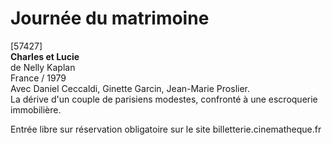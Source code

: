 # Journée du matrimoine

[57427]  
**Charles et Lucie**  
de Nelly Kaplan  
France / 1979  
Avec Daniel Ceccaldi, Ginette Garcin, Jean-Marie Proslier.  
La dérive d'un couple de parisiens modestes, confronté à une escroquerie immobilière.

Entrée libre sur réservation obligatoire sur le site billetterie.cinematheque.fr

